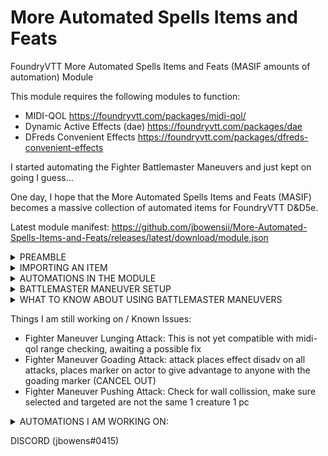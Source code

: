 # More Automated Spells Items and Feats
FoundryVTT More Automated Spells Items and Feats (MASIF amounts of automation) Module

This module requires the following modules to function:

- MIDI-QOL                            https://foundryvtt.com/packages/midi-qol/
- Dynamic Active Effects (dae)        https://foundryvtt.com/packages/dae  
- DFreds Convenient Effects               https://foundryvtt.com/packages/dfreds-convenient-effects

I started automating the Fighter Battlemaster Maneuvers and just kept on going I guess...

One day, I hope that the More Automated Spells Items and Feats (MASIF) becomes a massive collection of automated items for FoundryVTT D&D5e.

Latest module manifest: https://github.com/jbowensii/More-Automated-Spells-Items-and-Feats/releases/latest/download/module.json

<details>
<summary> PREAMBLE </summary>
<p>&nbsp;</p>

So it has been many years since I have been a practicing developer, and this is my first time writing in javascript. I the code much more verbose than necessary with unnecesary space and descriptive variablenames.  I did this is hopes that folks like me could follow along with the code and understand how it works.  I know that javascript can be much more compact.  When I first looked at javascript it was way more intimidating than writting 68030 assembly back in my early days after college (yes I just dated myself).  Once I have mastered javascript I am sure I will write much more compact code, but I hope this inspires some of you to follow along and try your hand at automating something you really want.  In fact most of my automations are NOT macros at all (javascript).  MIDI-QOL and DAE provide a huge framework to do 90% of everything most people would want without writing a line of javascript code.  

These three videos did a great job explaining how to get started writing foundry macros. I highly recommend them... they were made by spacemandev.

https://www.youtube.com/watch?v=-HSCybI0txc

https://www.youtube.com/watch?v=0S7HjMN52I4

https://www.youtube.com/watch?v=raM_Z0e7ov8

So after playing with some scripts and helping debug some of my favorite modules with their authors, I broke down and decided to see if I could help automate the Fighter: Battlemaster. In several of the games I run or play in there has been a Fighter Battlemaster character, it was hard to believe no one has done this yet.    

I was shocked to learn that there is a ton of complication in automating a Battlemaster however... but if you are going to swim you might as well dive in. :) 

So before I explain how to setup and use these scripts, a shout out to Tim Posney, the creator of MIDI-QOL and DAE. A fantastic person who is a great help, especially as he answered all of my crazy stupid questions and helped me solve some truely puxzzling probelms. (and he pointed out a whole bunch of obvious things that did not click for me)... Thank you Tim.
<p>&nbsp;</p>
</details>

<details>
<summary> IMPORTING AN ITEM </summary>
<p>&nbsp;</p>

Once the compendium module is installed you can import one of the items into your game.  Most of them are completely setup from the start and can be dropped on the appropriate character and just function.  

<img width="233" alt="image" src="https://user-images.githubusercontent.com/76136571/161750222-0040e632-682c-46d2-b618-37924df4a61f.png">
<img width="275" alt="image" src="https://user-images.githubusercontent.com/76136571/161781725-f7503eb7-7a27-41b4-b26d-0f03234e1040.png">

Occassionaly there will be notes in the description that instruct you HOW and WHEN to use the item to automate your game play. 

<img width="554" alt="image" src="https://user-images.githubusercontent.com/76136571/161777420-071b1894-8a1d-4546-b587-a7fac64d3aa4.png">

Sometimes there is even more setup like linking those items to a character sheet resources.  

<img width="569" alt="image" src="https://user-images.githubusercontent.com/76136571/161775726-fb67bb97-5fd1-45c5-8301-bbb17e2d0f1d.png">

If you have a character sheet runs out of resource spaces, might I suggest the module 5e Sheet Resource Plus ... https://github.com/ardittristan/5eSheet-resourcesPlus
    
<img width="415" alt="image" src="https://user-images.githubusercontent.com/76136571/161781506-a938a292-2be8-4f9f-bb3c-21911904fe08.png">

<p>&nbsp;</p>
</details>

<details>
<summary> AUTOMATIONS IN THE MODULE </summary>

- Divine Fury, Auto Divine Fury
    
- Channel Divinity: Turn Undead
    
- Eyes of the Night / Gift of the Eyes of the Night
    
- 23 Fighter: Battlemaster Maneuvers and support item(s)
    
- Peerless Athlete
    
- Steps of the Night
    
- Vigilant Blessing
    
- Help Action
    
- Vitrolic Sphere (with automatic DoT Damage) 
    
</details>
    
<details>
<summary> BATTLEMASTER MANEUVER SETUP </summary>
<p>&nbsp;</p>

Install and enable the module, it adds a single compendium with all of the maneuvers... 

<img width="290" alt="image" src="https://user-images.githubusercontent.com/76136571/161349973-bee1cb45-832b-40c5-b07b-c1c7dfbf7c95.png">

(1) You must setup a resource named "Superiority Dice" and set it ro refresh on SHORT and LONG rest. 

<img width="554" alt="image" src="https://user-images.githubusercontent.com/76136571/161351746-5ee51777-1f4d-40c7-8c8d-2b18cc083563.png">

(2) All Fighter Battlemasters must have the Supriority Die effect on their character, just drag it onto the character and forget about it. 

<img width="312" alt="image" src="https://user-images.githubusercontent.com/76136571/161349990-5278e1ba-d067-485c-9149-5fd59a638f03.png">
<img width="562" alt="image" src="https://user-images.githubusercontent.com/76136571/161350068-5a7acf3f-3f01-4ebf-829c-5e31ff2db2cc.png">

(3) Copy over the maneuvers your fighter knows and drop them onto the character sheet.  
    If there are alreay items with duplicate names on your sheet they MUST be removed. 
    
<img width="552" alt="image" src="https://user-images.githubusercontent.com/76136571/161350220-cee0b620-f132-4b2a-9d42-36c6c72a6498.png">

   Then ```FOR EACH``` Maneuver ```EXCEPT Precision Attack``` you have added to the character you must set the resource consumption. 
   
   (unfortunately I do not know of a way to automate this, I know precision attack being the exception is annoying)

<img width="493" alt="image" src="https://user-images.githubusercontent.com/76136571/161351660-f1f4bcb5-0a9b-4143-bed9-e122eb706286.png">

(4) read each one, they come with ```USAGE INSTRUCTIONS``` at the top of every description

<img width="493" alt="image" src="https://user-images.githubusercontent.com/76136571/161350367-1de90956-203d-464c-b4cc-28243279e681.png">

(5) Have fun and report issues :) 
<p>&nbsp;</p>
</details>

<details>
<summary> WHAT TO KNOW ABOUT USING BATTLEMASTER MANEUVERS </summary>
<p>&nbsp;</p>

Fighter Battlemaster Maneuvers are divided into several categories: Utility, Before Attack, After Attack, and Automated.

Utility Maneuvers can be identified by the EYE GRAPHIC, these can be activated whenever your characters can act. 

<img width="533" alt="image" src="https://user-images.githubusercontent.com/76136571/161350457-1397a181-7785-4e24-98d4-dd2a79f037d4.png">

BEFORE ATTACK MANEUVERS must be activated before you roll your weapon attack.

<img width="517" alt="image" src="https://user-images.githubusercontent.com/76136571/161350573-e52d1a5f-ad36-475d-b10f-865cbd930973.png">

AFTER THE ATTACK must be activated if a hit is made.

<img width="464" alt="image" src="https://user-images.githubusercontent.com/76136571/161350995-46f3d4a8-6ace-485c-912c-87348905a63b.png">

AUTOMATED is just as it sounds, these will appear if you are using MIDI-QOL, DAE and DF Convenient Effects.

<img width="929" alt="image" src="https://user-images.githubusercontent.com/76136571/161351112-f4bae672-9866-442b-9e4d-9a2bf655d486.png">
<p>&nbsp;</p>
</details>

Things I am still working on / Known Issues:

- Fighter Maneuver Lunging Attack: This is not yet compatible with midi-qol range checking, awaiting a possible fix
- Fighter Maneuver Goading Attack: attack places effect disadv on all attacks, places marker on actor to give advantage to anyone with the goading marker (CANCEL OUT)
- Fighter Maneuver Pushing Attack: Check for wall collission, make sure selected and targeted are not the same 1 creature 1 pc

<details>
<summary> AUTOMATIONS I AM WORKING ON: </summary>
    
- Sourcery Point Meta Magic Effects
    
- Psionic Power: Psi-Bolstered Knack
    
- Psionic Power: Psionic Die
    
- Psionic Power: Recovery
    
- Brave
    
- Primevil Awareness
    
- Arcane Recovery
    
- Awakened Spellbook: Replace Damage
      
- Spear Master
    
</details>

DISCORD (jbowens#0415) 
